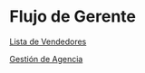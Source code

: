 # Flujo de Gerente

[Lista de Vendedores](Flujo%20de%20Gerente%2098fbb080151944b78b74e5500018855f/Lista%20de%20Vendedores%2015d7da8750e34464b35f6cca2c5b20f9.md)

[Gestión de Agencia](Flujo%20de%20Gerente%2098fbb080151944b78b74e5500018855f/Gestio%CC%81n%20de%20Agencia%206be23fa9887b451e84d41c54d375ec3e.md)